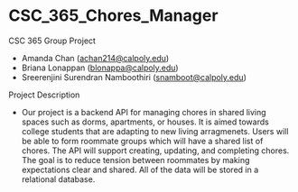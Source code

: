 # CSC_365_Chores_Manager

CSC 365 Group Project
- Amanda Chan (achan214@calpoly.edu)
- Briana Lonappan (blonappa@calpoly.edu)
- Sreerenjini Surendran Namboothiri (snamboot@calpoly.edu)

Project Description
- Our project is a backend API for managing chores in shared living spaces such as dorms, apartments, or houses. It is aimed towards college students that are adapting to new living arragmenets. Users will be able to form roommate groups which will have a shared list of chores. The API will support creating, updating, and completing chores. The goal is to reduce tension between roommates by making expectations clear and shared. All of the data will be stored in a relational database.
